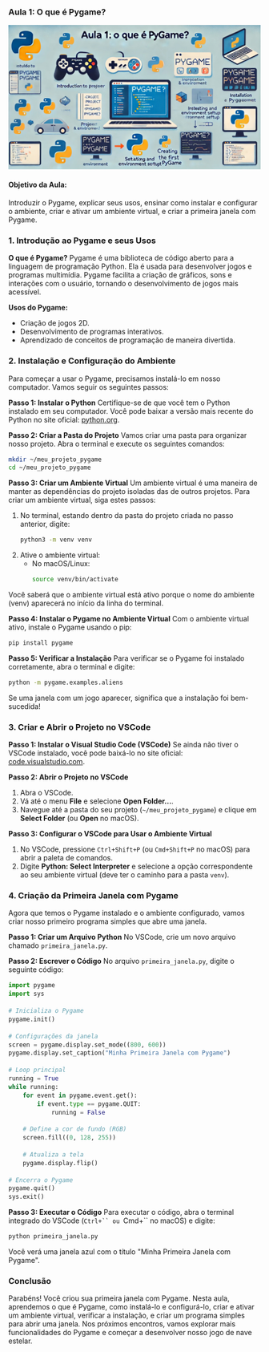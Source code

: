 ### Aula 1: O que é Pygame?
![](../assets/image/01.jpeg)
#### Objetivo da Aula:
Introduzir o Pygame, explicar seus usos, ensinar como instalar e configurar o ambiente, criar e ativar um ambiente virtual, e criar a primeira janela com Pygame.

### 1. Introdução ao Pygame e seus Usos

**O que é Pygame?**
Pygame é uma biblioteca de código aberto para a linguagem de programação Python. Ela é usada para desenvolver jogos e programas multimídia. Pygame facilita a criação de gráficos, sons e interações com o usuário, tornando o desenvolvimento de jogos mais acessível.

**Usos do Pygame:**
- Criação de jogos 2D.
- Desenvolvimento de programas interativos.
- Aprendizado de conceitos de programação de maneira divertida.

### 2. Instalação e Configuração do Ambiente

Para começar a usar o Pygame, precisamos instalá-lo em nosso computador. Vamos seguir os seguintes passos:

**Passo 1: Instalar o Python**
Certifique-se de que você tem o Python instalado em seu computador. Você pode baixar a versão mais recente do Python no site oficial: [python.org](https://www.python.org/).

**Passo 2: Criar a Pasta do Projeto**
Vamos criar uma pasta para organizar nosso projeto. Abra o terminal e execute os seguintes comandos:

```bash
mkdir ~/meu_projeto_pygame
cd ~/meu_projeto_pygame
```

**Passo 3: Criar um Ambiente Virtual**
Um ambiente virtual é uma maneira de manter as dependências do projeto isoladas das de outros projetos. Para criar um ambiente virtual, siga estes passos:

1. No terminal, estando dentro da pasta do projeto criada no passo anterior, digite:
   ```bash
   python3 -m venv venv
   ```
2. Ative o ambiente virtual:
   - No macOS/Linux:
     ```bash
     source venv/bin/activate
     ```

Você saberá que o ambiente virtual está ativo porque o nome do ambiente (venv) aparecerá no início da linha do terminal.

**Passo 4: Instalar o Pygame no Ambiente Virtual**
Com o ambiente virtual ativo, instale o Pygame usando o pip:
```bash
pip install pygame
```

**Passo 5: Verificar a Instalação**
Para verificar se o Pygame foi instalado corretamente, abra o terminal e digite:
```bash
python -m pygame.examples.aliens
```
Se uma janela com um jogo aparecer, significa que a instalação foi bem-sucedida!

### 3. Criar e Abrir o Projeto no VSCode

**Passo 1: Instalar o Visual Studio Code (VSCode)**
Se ainda não tiver o VSCode instalado, você pode baixá-lo no site oficial: [code.visualstudio.com](https://code.visualstudio.com/).

**Passo 2: Abrir o Projeto no VSCode**
1. Abra o VSCode.
2. Vá até o menu **File** e selecione **Open Folder...**.
3. Navegue até a pasta do seu projeto (`~/meu_projeto_pygame`) e clique em **Select Folder** (ou **Open** no macOS).

**Passo 3: Configurar o VSCode para Usar o Ambiente Virtual**
1. No VSCode, pressione `Ctrl+Shift+P` (ou `Cmd+Shift+P` no macOS) para abrir a paleta de comandos.
2. Digite **Python: Select Interpreter** e selecione a opção correspondente ao seu ambiente virtual (deve ter o caminho para a pasta `venv`).

### 4. Criação da Primeira Janela com Pygame

Agora que temos o Pygame instalado e o ambiente configurado, vamos criar nosso primeiro programa simples que abre uma janela.

**Passo 1: Criar um Arquivo Python**
No VSCode, crie um novo arquivo chamado `primeira_janela.py`.

**Passo 2: Escrever o Código**
No arquivo `primeira_janela.py`, digite o seguinte código:

```python
import pygame
import sys

# Inicializa o Pygame
pygame.init()

# Configurações da janela
screen = pygame.display.set_mode((800, 600))
pygame.display.set_caption("Minha Primeira Janela com Pygame")

# Loop principal
running = True
while running:
    for event in pygame.event.get():
        if event.type == pygame.QUIT:
            running = False
    
    # Define a cor de fundo (RGB)
    screen.fill((0, 128, 255))
    
    # Atualiza a tela
    pygame.display.flip()

# Encerra o Pygame
pygame.quit()
sys.exit()
```

**Passo 3: Executar o Código**
Para executar o código, abra o terminal integrado do VSCode (`Ctrl+`` ou `Cmd+`` no macOS) e digite:
```bash
python primeira_janela.py
```
Você verá uma janela azul com o título "Minha Primeira Janela com Pygame".

### Conclusão

Parabéns! Você criou sua primeira janela com Pygame. Nesta aula, aprendemos o que é Pygame, como instalá-lo e configurá-lo, criar e ativar um ambiente virtual, verificar a instalação, e criar um programa simples para abrir uma janela. Nos próximos encontros, vamos explorar mais funcionalidades do Pygame e começar a desenvolver nosso jogo de nave estelar.
